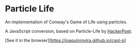 
# Particle Life

An implementation of Conway's Game of Life using particles.

A JavaScript conversion, based on Particle-Life by [HackerPoet](https://github.com/HackerPoet "Go to HackerPoet's GitHub profile").

[See it in the browser][https://joaquinrovira.github.io/cgol-p]
